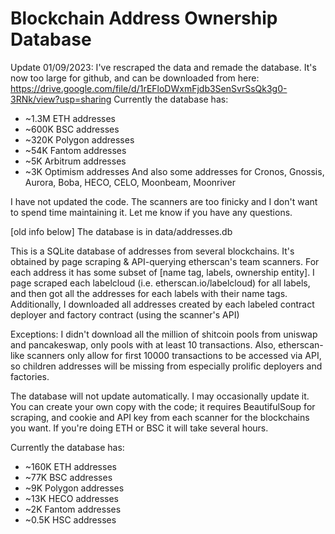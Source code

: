 # Blockchain Address Ownership Database
Update 01/09/2023:
I've rescraped the data and remade the database. It's now too large for github, and can be downloaded from here: https://drive.google.com/file/d/1rEFloDWxmFjdb3SenSvrSsQk3g0-3RNk/view?usp=sharing
Currently the database has:
* ~1.3M ETH addresses
* ~600K BSC addresses
* ~320K Polygon addresses
* ~54K Fantom addresses
* ~5K Arbitrum addresses
* ~3K Optimism addresses
And also some addresses for Cronos, Gnossis, Aurora, Boba, HECO, CELO, Moonbeam, Moonriver

I have not updated the code. The scanners are too finicky and I don't want to spend time maintaining it. Let me know if you have any questions.

[old info below]
The database is in data/addresses.db

This is a SQLite database of addresses from several blockchains. It's obtained by page scraping & API-querying etherscan's team scanners. For each address it has some subset of [name tag, labels, ownership entity]. I page scraped each labelcloud (i.e. etherscan.io/labelcloud) for all labels, and then got all the addresses for each labels with their name tags. Additionally, I downloaded all addresses created by each labeled contract deployer and factory contract (using the scanner's API)

Exceptions: I didn't download all the million of shitcoin pools from uniswap and pancakeswap, only pools with at least 10 transactions. Also, etherscan-like scanners only allow for first 10000 transactions to be accessed via API, so children addresses will be missing from especially prolific deployers and factories.

The database will not update automatically. I may occasionally update it. You can create your own copy with the code; it requires BeautifulSoup for scraping, and cookie and API key from each scanner for the blockchains you want. If you're doing ETH or BSC it will take several hours.

Currently the database has:
* ~160K ETH addresses
* ~77K BSC addresses
* ~9K Polygon addresses
* ~13K HECO addresses
* ~2K Fantom addresses
* ~0.5K HSC addresses

